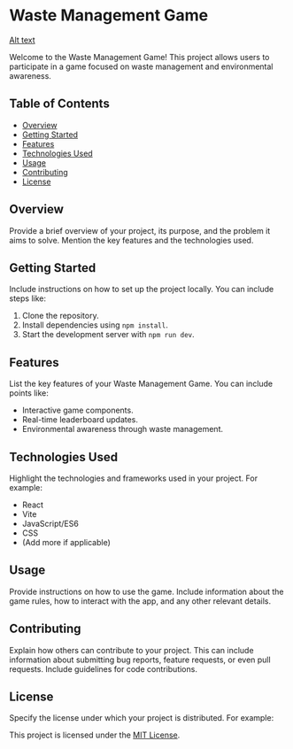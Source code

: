 # Waste Management Game

[Alt text](<../Screenshot 2023-12-20 at 7.40.22 PM.png>)

Welcome to the Waste Management Game! This project allows users to participate in a game focused on waste management and environmental awareness.

## Table of Contents

- [Overview](#overview)
- [Getting Started](#getting-started)
- [Features](#features)
- [Technologies Used](#technologies-used)
- [Usage](#usage)
- [Contributing](#contributing)
- [License](#license)

## Overview

Provide a brief overview of your project, its purpose, and the problem it aims to solve. Mention the key features and the technologies used.

## Getting Started

Include instructions on how to set up the project locally. You can include steps like:

1. Clone the repository.
2. Install dependencies using `npm install`.
3. Start the development server with `npm run dev`.

## Features

List the key features of your Waste Management Game. You can include points like:

- Interactive game components.
- Real-time leaderboard updates.
- Environmental awareness through waste management.

## Technologies Used

Highlight the technologies and frameworks used in your project. For example:

- React
- Vite
- JavaScript/ES6
- CSS
- (Add more if applicable)

## Usage

Provide instructions on how to use the game. Include information about the game rules, how to interact with the app, and any other relevant details.

## Contributing

Explain how others can contribute to your project. This can include information about submitting bug reports, feature requests, or even pull requests. Include guidelines for code contributions.

## License

Specify the license under which your project is distributed. For example:

This project is licensed under the [MIT License](LICENSE).

